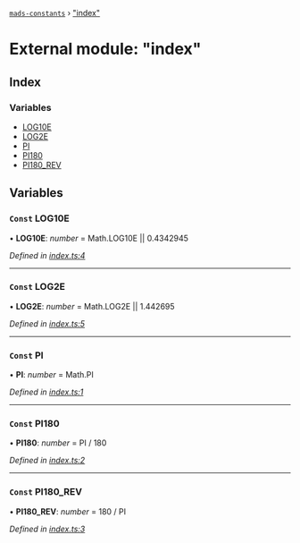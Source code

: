 [`mads-constants`](../README.md) › ["index"](_index_.md)

# External module: "index"

## Index

### Variables

* [LOG10E](_index_.md#const-log10e)
* [LOG2E](_index_.md#const-log2e)
* [PI](_index_.md#const-pi)
* [PI180](_index_.md#const-pi180)
* [PI180_REV](_index_.md#const-pi180_rev)

## Variables

### `Const` LOG10E

• **LOG10E**: *number* = Math.LOG10E || 0.4342945

*Defined in [index.ts:4](https://github.com/Bartozzz/mads/blob/38b6193/packages/mads-constants/src/index.ts#L4)*

___

### `Const` LOG2E

• **LOG2E**: *number* = Math.LOG2E || 1.442695

*Defined in [index.ts:5](https://github.com/Bartozzz/mads/blob/38b6193/packages/mads-constants/src/index.ts#L5)*

___

### `Const` PI

• **PI**: *number* = Math.PI

*Defined in [index.ts:1](https://github.com/Bartozzz/mads/blob/38b6193/packages/mads-constants/src/index.ts#L1)*

___

### `Const` PI180

• **PI180**: *number* = PI / 180

*Defined in [index.ts:2](https://github.com/Bartozzz/mads/blob/38b6193/packages/mads-constants/src/index.ts#L2)*

___

### `Const` PI180_REV

• **PI180_REV**: *number* = 180 / PI

*Defined in [index.ts:3](https://github.com/Bartozzz/mads/blob/38b6193/packages/mads-constants/src/index.ts#L3)*
